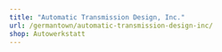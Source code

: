 ```yaml
---
title: "Automatic Transmission Design, Inc."
url: /germantown/automatic-transmission-design-inc/
shop: Autowerkstatt
---
```

